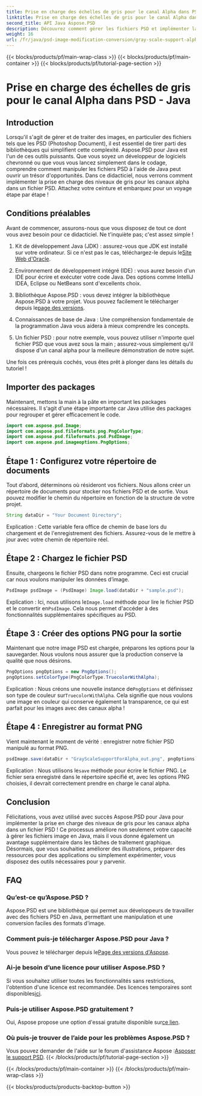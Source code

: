 ```yaml
---
title: Prise en charge des échelles de gris pour le canal Alpha dans PSD - Java
linktitle: Prise en charge des échelles de gris pour le canal Alpha dans PSD - Java
second_title: API Java Aspose.PSD
description: Découvrez comment gérer les fichiers PSD et implémenter la prise en charge des niveaux de gris pour les canaux alpha à l'aide d'Aspose.PSD pour Java dans ce guide étape par étape.
weight: 16
url: /fr/java/psd-image-modification-conversion/gray-scale-support-alpha-channel-psd/
---
```


{{< blocks/products/pf/main-wrap-class >}}
{{< blocks/products/pf/main-container >}}
{{< blocks/products/pf/tutorial-page-section >}}

# Prise en charge des échelles de gris pour le canal Alpha dans PSD - Java

## Introduction

Lorsqu'il s'agit de gérer et de traiter des images, en particulier des fichiers tels que les PSD (Photoshop Document), il est essentiel de tirer parti des bibliothèques qui simplifient cette complexité. Aspose.PSD pour Java est l'un de ces outils puissants. Que vous soyez un développeur de logiciels chevronné ou que vous vous lancez simplement dans le codage, comprendre comment manipuler les fichiers PSD à l'aide de Java peut ouvrir un trésor d'opportunités. Dans ce didacticiel, nous verrons comment implémenter la prise en charge des niveaux de gris pour les canaux alpha dans un fichier PSD. Attachez votre ceinture et embarquez pour un voyage étape par étape !

## Conditions préalables

Avant de commencer, assurons-nous que vous disposez de tout ce dont vous avez besoin pour ce didacticiel. Ne t'inquiète pas; c'est assez simple !

1.  Kit de développement Java (JDK) : assurez-vous que JDK est installé sur votre ordinateur. Si ce n'est pas le cas, téléchargez-le depuis le[Site Web d'Oracle](https://www.oracle.com/java/technologies/javase-jdk11-downloads.html).

2. Environnement de développement intégré (IDE) : vous aurez besoin d'un IDE pour écrire et exécuter votre code Java. Des options comme IntelliJ IDEA, Eclipse ou NetBeans sont d'excellents choix.

3.  Bibliothèque Aspose.PSD : vous devez intégrer la bibliothèque Aspose.PSD à votre projet. Vous pouvez facilement le télécharger depuis le[page des versions](https://releases.aspose.com/psd/java/).

4. Connaissances de base de Java : Une compréhension fondamentale de la programmation Java vous aidera à mieux comprendre les concepts.

5. Un fichier PSD : pour notre exemple, vous pouvez utiliser n'importe quel fichier PSD que vous avez sous la main ; assurez-vous simplement qu'il dispose d'un canal alpha pour la meilleure démonstration de notre sujet.

Une fois ces prérequis cochés, vous êtes prêt à plonger dans les détails du tutoriel !

## Importer des packages

Maintenant, mettons la main à la pâte en important les packages nécessaires. Il s'agit d'une étape importante car Java utilise des packages pour regrouper et gérer efficacement le code.

```java
import com.aspose.psd.Image;
import com.aspose.psd.fileformats.png.PngColorType;
import com.aspose.psd.fileformats.psd.PsdImage;
import com.aspose.psd.imageoptions.PngOptions;
```

## Étape 1 : Configurez votre répertoire de documents

Tout d’abord, déterminons où résideront vos fichiers. Nous allons créer un répertoire de documents pour stocker nos fichiers PSD et de sortie. Vous pouvez modifier le chemin du répertoire en fonction de la structure de votre projet.

```java
String dataDir = "Your Document Directory";
```

Explication : Cette variable fera office de chemin de base lors du chargement et de l'enregistrement des fichiers. Assurez-vous de le mettre à jour avec votre chemin de répertoire réel.

## Étape 2 : Chargez le fichier PSD

Ensuite, chargeons le fichier PSD dans notre programme. Ceci est crucial car nous voulons manipuler les données d’image.

```java
PsdImage psdImage = (PsdImage) Image.load(dataDir + "sample.psd");
```

 Explication : Ici, nous utilisons le`Image.load` méthode pour lire le fichier PSD et le convertir en`PsdImage`. Cela nous permet d'accéder à des fonctionnalités supplémentaires spécifiques au PSD.

## Étape 3 : Créer des options PNG pour la sortie

Maintenant que notre image PSD est chargée, préparons les options pour la sauvegarder. Nous voulons nous assurer que la production conserve la qualité que nous désirons.

```java
PngOptions pngOptions = new PngOptions();
pngOptions.setColorType(PngColorType.TruecolorWithAlpha);
```

Explication : Nous créons une nouvelle instance de`PngOptions` et définissez son type de couleur sur`TruecolorWithAlpha`. Cela signifie que nous voulons une image en couleur qui conserve également la transparence, ce qui est parfait pour les images avec des canaux alpha !

## Étape 4 : Enregistrer au format PNG

Vient maintenant le moment de vérité : enregistrer notre fichier PSD manipulé au format PNG. 

```java
psdImage.save(dataDir + "GrayScaleSupportForAlpha_out.png", pngOptions);
```

 Explication : Nous utilisons le`save` méthode pour écrire le fichier PNG. Le fichier sera enregistré dans le répertoire spécifié et, avec les options PNG choisies, il devrait correctement prendre en charge le canal alpha.

## Conclusion

Félicitations, vous avez utilisé avec succès Aspose.PSD pour Java pour implémenter la prise en charge des niveaux de gris pour les canaux alpha dans un fichier PSD ! Ce processus améliore non seulement votre capacité à gérer les fichiers image en Java, mais il vous donne également un avantage supplémentaire dans les tâches de traitement graphique. Désormais, que vous souhaitiez améliorer des illustrations, préparer des ressources pour des applications ou simplement expérimenter, vous disposez des outils nécessaires pour y parvenir.

## FAQ

### Qu’est-ce qu’Aspose.PSD ?
Aspose.PSD est une bibliothèque qui permet aux développeurs de travailler avec des fichiers PSD en Java, permettant une manipulation et une conversion faciles des formats d'image.

### Comment puis-je télécharger Aspose.PSD pour Java ?
 Vous pouvez le télécharger depuis le[Page des versions d'Aspose](https://releases.aspose.com/psd/java/).

### Ai-je besoin d’une licence pour utiliser Aspose.PSD ?
 Si vous souhaitez utiliser toutes les fonctionnalités sans restrictions, l'obtention d'une licence est recommandée. Des licences temporaires sont disponibles[ici](https://purchase.aspose.com/temporary-license/).

### Puis-je utiliser Aspose.PSD gratuitement ?
 Oui, Aspose propose une option d'essai gratuite disponible sur[ce lien](https://releases.aspose.com/).

### Où puis-je trouver de l’aide pour les problèmes Aspose.PSD ?
 Vous pouvez demander de l'aide sur le forum d'assistance Aspose :[Asposer le support PSD](https://forum.aspose.com/c/psd/34).
{{< /blocks/products/pf/tutorial-page-section >}}

{{< /blocks/products/pf/main-container >}}
{{< /blocks/products/pf/main-wrap-class >}}

{{< blocks/products/products-backtop-button >}}
